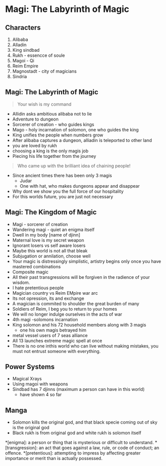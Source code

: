 # Magi: The Labyrinth of Magic

## Characters

1. Alibaba
2. Alladin
3. King sindbad
4. Rukh - essencce of soule
5. Magoi - Qi
6. Reim Empire
7. Magnostadt - city of magicians
8. Sindria

## Magi: The Labyrinth of Magic

> Your wish is my command

* Allidin asks ambitious alibaba not to lie
* Adventure to dungeon
* Sorcerer of creation - who guides kings
* Mago - holy incarnation of solomon, one who guides the king
* King unifies the people when numbers grow
* After alibaba captures a dungeon, alliadin is teleported to other land
* you are loved by rukh
* choosing a king is the only magis job
* Piecing his life together from the journey

> Who came up with the brilliant idea of chaining people!

* Since ancient times there has been only 3 magis
  * Judar
  * One with hat, who makes dungeons appear and disappear
* Why dont we show you the full force of our hospitality
* For this worlds future, you are just not necessary

## Magi: The Kingdom of Magic

* Magi - sorcerer of creation
* Wandering magi - quiet an enigma itself
* Dwell in my body [name of djinn]
* Maternal love is my secret weapon
* Ignorant losers vs self aware losers
* Maybe this world is not all that bleak
* Subjugation or annilation, choose well
* Your magic is distressingly simplistic, artistry begins only once you have mastered combinations
* Composite magic
* All their past transgressions will be forgiven in the radience of your wisdom.
* I hate pretentious people
* Magician country vs Reim EMpire war arc
* Its not opression, its and exchange
* A magician is commited to shoulder the great burden of many
* Soldiers of Reim, I beg you to return to your homes
* We will no longer indulge ourselves in the acts of war
* 4th magi -solomons incarnation
* King solomon and his 72 household members along with 3 magis
  * one his own magis betrayed him
* metal vessel users of 7 seas alliance
* All 13 launches extreme magic spell at once
* There is no one inthis world who can live without making mistakes, you must not entrust someone with everything.

## Power Systems

* Magical Xrays
* Using magoi with weapons
* Sindbad has 7 djinns (maximum a person can have in this world)
  * have shown 4 so far

## Manga

* Solomon kills the original god, and that black specie coming out of sky is the original god
* Black rukh is from original god and white rukh is solomon itself

*[enigma]: a person or thing that is mysterious or difficult to understand.
*[transgression]: an act that goes against a law, rule, or code of conduct; an offence.
*[pretentious]: attempting to impress by affecting greater importance or merit than is actually possessed.

